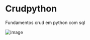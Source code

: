 # Crudpython
Fundamentos crud em python com sql

![image](https://user-images.githubusercontent.com/54475600/231251536-486d69cb-a383-44a9-ae9a-c60683e093b9.png)

